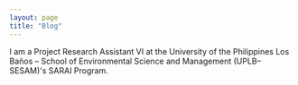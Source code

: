 ```yaml
---
layout: page
title: "Blog"
---
```


I am a Project Research Assistant VI at the University of the Philippines Los Baños – School of Environmental Science and Management (UPLB–SESAM)'s SARAI Program.
